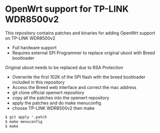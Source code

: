 # OpenWrt support for TP-LINK WDR8500v2

This repository contains patches and binaries for adding OpenWrt support on TP-LINK WDR8500v2

  - Full hardware support
  - Requires external SPI Programmer to replace original uboot with Breed bootloader
 
Original uboot needs to be replaced due to RSA Protection

  - Overwrite the first 102K of the SPI flash with the breed bootloader included in this repository
  - Access the Breed web interface and correct the mac address
  - git clone official openwrt repository
  - copy all the patches into the openwrt repository
  - apply the patches and do make menuconfig
  - choose TP-LINK WDR8500v2 then make

```sh
$ git apply *.patch
$ make menuconfig
$ make
```
